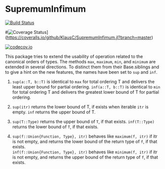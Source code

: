 # SupremumInfimum

[![Build Status](https://travis-ci.org/KlausC/SupremumInfimum.jl.svg?branch=master)](https://travis-ci.org/KlausC/SupremumInfimum.jl)

#![Coverage Status](https://coveralls.io/repos/KlausC/SupremumInfimum.jl/badge.svg?branch=master&service=github)](https://coveralls.io/github/KlausC/SupremumInfimum.jl?branch=master)

[![codecov.io](http://codecov.io/github/KlausC/SupremumInfimum.jl/coverage.svg?branch=master)](http://codecov.io/github/KlausC/SupremumInfimum.jl?branch=master)

This package tries to extend the usability of operation related to the canonical orders of types.
The methods `max`, `maximum`, `min`, and `minimum` are extended in several directions.
To distinct them from their Base.siblings and to give a hint on the new features, the names have been set to `sup` and `inf`.

1. `sup(a::T, b::T)` is identical to `max` for total ordering T and delivers the least upper bound for partial ordering.
   `inf(a::T, b::T)` is identical to `min` for total ordering T and delivers the greatest lower bound of T for partial ordering.

2. `sup(itr)` returns the lower bound of T, if exists when iterable `itr` is empty.
   `inf` returns the upper bound of T.

3. `sup(T::Type)` returns the upper bound of `T`, if that exists.
   `inf(T::Type)` returns the lower bound of `T`, if that exists.

4. `sup(f::Union{Function, Type}, itr)` behaves like `maximum(f, itr)` if itr is not empty, and returns the lower bound of the return type of `f`, if that exists.  
   `inf(f::Union{Function, Type}, itr)` behaves like `minimum(f, itr)` if itr is not empty, and returns the upper bound of the return type of `f`, if that exists.




